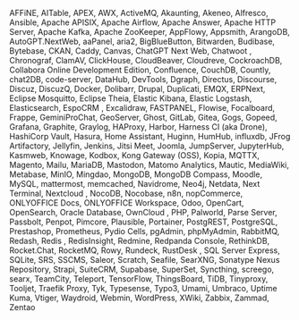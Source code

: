 AFFiNE, AITable, APEX, AWX, ActiveMQ, Akaunting, Akeneo, Alfresco, Ansible, Apache APISIX, Apache Airflow, Apache Answer, Apache HTTP Server, Apache Kafka, Apache ZooKeeper, AppFlowy, Appsmith, ArangoDB, AutoGPT.NextWeb, aaPanel, aria2, BigBlueButton, Bitwarden, Budibase, Bytebase, CKAN, Caddy, Canvas, ChatGPT Next Web, Chatwoot , Chronograf, ClamAV, ClickHouse, CloudBeaver, Cloudreve, CockroachDB, Collabora Online Development Edition, Confluence, CouchDB, Countly, chat2DB, code-server, DataHub, DevTools, Dgraph, Directus, Discourse, Discuz, DiscuzQ, Docker, Dolibarr, Drupal, Duplicati, EMQX, ERPNext, Eclipse Mosquitto, Eclipse Theia, Elastic Kibana, Elastic Logstash, Elasticsearch, EspoCRM , Excalidraw, FASTPANEL, Flowise, Focalboard, Frappe, GeminiProChat, GeoServer, Ghost, GitLab, Gitea, Gogs, Gopeed, Grafana, Graphite, Graylog, HAProxy, Harbor, Harness CI (aka Drone), HashiCorp Vault, Hasura, Home Assistant, Huginn, HumHub, influxdb, JFrog Artifactory, Jellyfin, Jenkins, Jitsi Meet, Joomla, JumpServer, JupyterHub, Kasmweb, Knowage, Kodbox, Kong Gateway (OSS), Kopia, MQTTX, Magento, Mailu, MariaDB, Mastodon, Matomo Analytics, Mautic, MediaWiki, Metabase, MinIO, Mingdao, MongoDB, MongoDB Compass, Moodle, MySQL, mattermost, memcached, Navidrome, Neo4j, Netdata, Next Terminal, Nextcloud , NocoDB, Nocobase, n8n, nopCommerce, ONLYOFFICE Docs, ONLYOFFICE Workspace, Odoo, OpenCart, OpenSearch, Oracle Database, OwnCloud , PHP, Palworld, Parse Server, Passbolt, Penpot, Pimcore, Plausible, Portainer, PostgREST, PostgreSQL, Prestashop, Prometheus, Pydio Cells, pgAdmin, phpMyAdmin, RabbitMQ, Redash, Redis , RedisInsight, Redmine, Redpanda Console, RethinkDB, Rocket.Chat, RocketMQ, Rowy, Rundeck, RustDesk , SQL Server Express, SQLite, SRS, SSCMS, Saleor, Scratch, Seafile, SearXNG, Sonatype Nexus Repository, Strapi, SuiteCRM, Supabase, SuperSet, Syncthing, screego, searx, TeamCity, Teleport, TensorFlow, ThingsBoard, TiDB, Tinyproxy, Tooljet, Traefik Proxy, Tyk, Typesense, Typo3, Umami, Umbraco, Uptime Kuma, Vtiger, Waydroid, Webmin, WordPress, XWiki, Zabbix, Zammad, Zentao